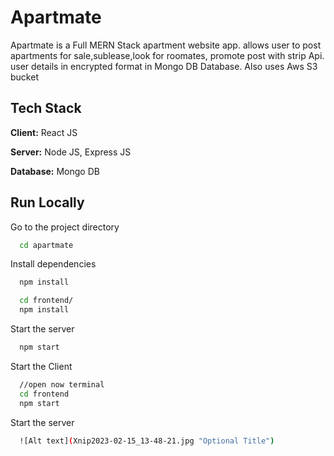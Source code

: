 
# Apartmate

Apartmate is a Full MERN Stack apartment website app.
allows user to post apartments for sale,sublease,look for roomates, promote post with strip Api. user details in encrypted format in Mongo DB Database.  Also uses Aws S3 bucket
## Tech Stack

**Client:** React JS

**Server:** Node JS, Express JS

**Database:** Mongo DB
  

## Run Locally


Go to the project directory

```bash
  cd apartmate
```

Install dependencies

```bash
  npm install
```

```bash
  cd frontend/
  npm install
```

Start the server

```bash
  npm start
```
Start the Client

```bash
  //open now terminal
  cd frontend
  npm start
```
Start the server

```bash
  ![Alt text](Xnip2023-02-15_13-48-21.jpg "Optional Title")
```



  
